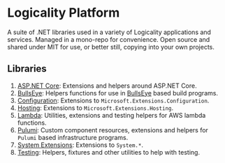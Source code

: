 # Logicality Platform

A suite of .NET libraries used in a variety of Logicality applications and services.
Managed in a mono-repo for convenience. Open source and shared under MIT for use,
or better still, copying into your own projects.

## Libraries

1. [ASP.NET Core](/libs/aspnet-core): Extensions and helpers around ASP.NET Core.
1. [BullsEye](/libs/bullseye): Helpers functions for use in [BullsEye](https://github.com/adamralph/bullseye)
   based build programs.
1. [Configuration](/libs/configuration): Extensions to `Microsoft.Extensions.Configuration`.
1. [Hosting](/libs/hosting): Extensions to `Microsoft.Extensions.Hosting`.
1. [Lambda](/libs/lambda): Utilities, extensions and testing helpers for AWS lambda functions.
1. [Pulumi](/libs/pulumi): Custom component resources, extensions and helpers
   for `Pulumi` based infrastructure programs.
1. [System Extensions](/libs/system-extensions): Extensions to `System.*`.
1. [Testing](libs/testing/): Helpers, fixtures and other utilities to help with testing.
